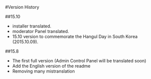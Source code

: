 #Version History

##15.10
- installer translated.
- moderator Panel translated.
- 15.10 version to commemorate the Hangul Day in South Korea (2015.10.09).

##15.8
- The first full version (Admin Control Panel will be translated soon) <br/>
- Add the English version of the readme <br/>
- Removing many mistranslation
